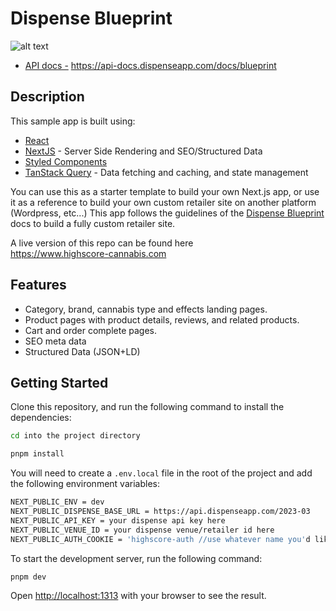 # Dispense Blueprint

![alt text](https://files.readme.io/3677bcb-blueprint-headless-commerce.png)

- [API docs -](https://api-docs.dispenseapp.com/docs/blueprint) https://api-docs.dispenseapp.com/docs/blueprint

## Description

This sample app is built using:

- [React](https://react.dev/)
- [NextJS](https://nextjs.org/) - Server Side Rendering and SEO/Structured Data
- [Styled Components](https://styled-components.com/)
- [TanStack Query](https://tanstack.com/query/latest) - Data fetching and caching, and state management

You can use this as a starter template to build your own Next.js app, or use it as a reference to build your own custom retailer site on another platform (Wordpress, etc...)
This app follows the guidelines of the [Dispense Blueprint](https://api-docs.dispenseapp.com/docs/blueprint) docs to build a fully custom retailer site.

A live version of this repo can be found here <br />
https://www.highscore-cannabis.com

## Features

- Category, brand, cannabis type and effects landing pages.
- Product pages with product details, reviews, and related products.
- Cart and order complete pages.
- SEO meta data
- Structured Data (JSON+LD)

## Getting Started

Clone this repository, and run the following command to install the dependencies:

```bash
cd into the project directory
```

```bash
pnpm install
```

You will need to create a `.env.local` file in the root of the project and add the following environment variables:

```bash
NEXT_PUBLIC_ENV = dev
NEXT_PUBLIC_DISPENSE_BASE_URL = https://api.dispenseapp.com/2023-03
NEXT_PUBLIC_API_KEY = your dispense api key here
NEXT_PUBLIC_VENUE_ID = your dispense venue/retailer id here
NEXT_PUBLIC_AUTH_COOKIE = 'highscore-auth //use whatever name you'd like for the auth cookie
```

To start the development server, run the following command:

```bash
pnpm dev
```

Open [http://localhost:1313](http://localhost:1313) with your browser to see the result.
